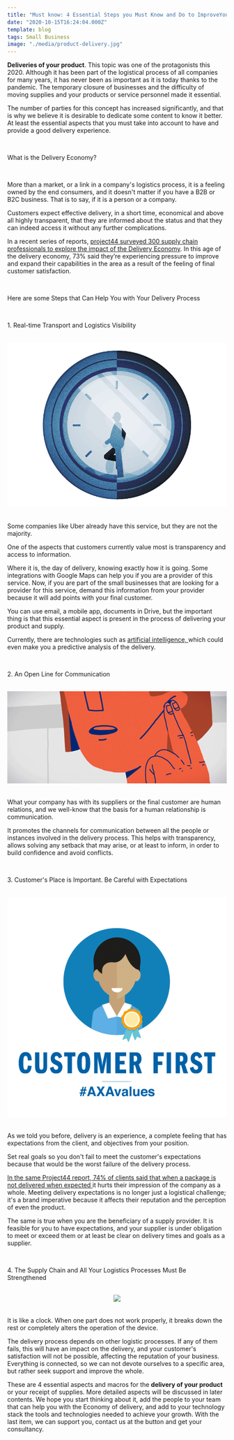 ```yaml
---
title: "Must know: 4 Essential Steps you Must Know and Do to ImproveYour Product Delivery"
date: "2020-10-15T16:24:04.000Z"
template: blog
tags: Small Business
image: "./media/product-delivery.jpg"
---
```


**Deliveries of your product**. This topic was one of the protagonists this 2020. Although it has been part of the logistical process of all companies for many years, it has never been as important as it is today thanks to the pandemic. The temporary closure of businesses and the difficulty of moving supplies and your products or service personnel made it essential.

The number of parties for this concept has increased significantly, and that is why we believe it is desirable to dedicate some content to know it better. At least the essential aspects that you must take into account to have and provide a good delivery experience. 

<Br>

<title-2>What is the Delivery Economy?</title-2>

<Br>

More than a market, or a link in a company's logistics process, it is a feeling owned by the end consumers, and it doesn't matter if you have a B2B or B2C business. That is to say, if it is a person or a company. 

Customers expect effective delivery, in a short time, economical and above all highly transparent, that they are informed about the status and that they can indeed access it without any further complications. 

In a recent series of reports, <a target="_blank" href="https://www.project44.com/resources/aligning-the-supply-chain-in-the-age-of-the-delivery-economy">   project44 surveyed 300 supply chain professionals to explore the impact of the Delivery Economy</a>. In this age of the delivery economy, 73% said they’re experiencing pressure to improve and expand their capabilities in the area as a result of the feeling of final customer satisfaction.

<Br>

<title-2>Here are some Steps that Can Help You with Your Delivery Process</title-2>

<Br>

<title-3>1. Real-time Transport and Logistics Visibility</title-3>

<Br>

<center>
<img src="./media/time-logistics.gif">
</center>

<Br>

Some companies like Uber already have this service, but they are not the majority. 

One of the aspects that customers currently value most is transparency and access to information. 

Where it is, the day of delivery, knowing exactly how it is going. Some integrations with Google Maps can help you if you are a provider of this service. Now, if you are part of the small businesses that are looking for a provider for this service, demand this information from your provider because it will add points with your final customer. 

You can use email, a mobile app, documents in Drive, but the important thing is that this essential aspect is present in the process of delivering your product and supply. 

Currently, there are technologies such as <a target="_blank" href="https://cobuildlab.com/blog/artificial-intelligence-for-enterprise-software/">   artificial intelligence, </a> which could even make you a predictive analysis of the delivery. 

<Br>

<title-3>2. An Open Line for Communication</title-3>

<Br>

<center>
<img src="./media/open-communications.gif">
</center>

<Br>

What your company has with its suppliers or the final customer are human relations, and we well-know that the basis for a human relationship is communication. 

It promotes the channels for communication between all the people or instances involved in the delivery process. This helps with transparency, allows solving any setback that may arise, or at least to inform, in order to build confidence and avoid conflicts. 

<Br>

<title-3>3. Customer's Place is Important. Be Careful with Expectations</title-3>

<Br>

<center>
<img src="./media/customer-first.gif">
</center>

<Br>

As we told you before, delivery is an experience, a complete feeling that has expectations from the client, and objectives from your position. 

Set real goals so you don't fail to meet the customer's expectations because that would be the worst failure of the delivery process. 

<a target="_blank" href="https://www.project44.com/resources/aligning-the-supply-chain-in-the-age-of-the-delivery-economy">  In the same Project44 report, 74% of clients said that when a package is not delivered when expected </a> it hurts their impression of the company as a whole. Meeting delivery expectations is no longer just a logistical challenge; it's a brand imperative because it affects their reputation and the perception of even the product. 

The same is true when you are the beneficiary of a supply provider. It is feasible for you to have expectations, and your supplier is under obligation to meet or exceed them or at least be clear on delivery times and goals as a supplier. 

<Br>

<title-3>4. The Supply Chain and All Your Logistics Processes Must Be Strengthened</title-3>

<Br>

<center>
<img src="./media/supply-chain.gif">
</center>

<Br>

It is like a clock. When one part does not work properly, it breaks down the rest or completely alters the operation of the device. 

The delivery process depends on other logistic processes. If any of them fails, this will have an impact on the delivery, and your customer's satisfaction will not be possible, affecting the reputation of your business. Everything is connected, so we can not devote ourselves to a specific area, but rather seek support and improve the whole. 

These are 4 essential aspects and macros for the **delivery of your product** or your receipt of supplies. More detailed aspects will be discussed in later contents. We hope you start thinking about it, add the people to your team that can help you with the Economy of delivery, and add to your technology stack the tools and technologies needed to achieve your growth. With the last item, we can support you, contact us at the button and get your consultancy. 
